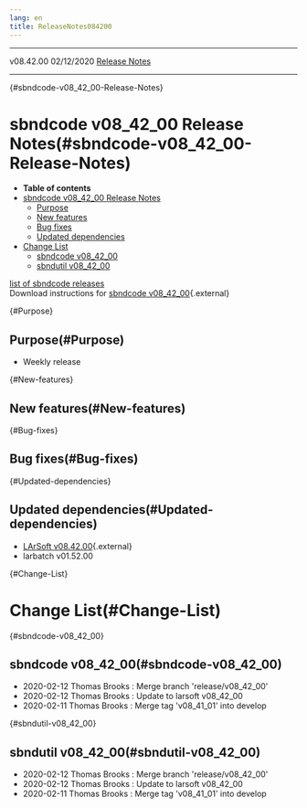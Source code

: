 ```yaml
---
lang: en
title: ReleaseNotes084200
---
```


  ----------- ------------ -- -- ------------------------------------------------------
  v08.42.00   02/12/2020         [Release Notes](ReleaseNotes084200.html)
  ----------- ------------ -- -- ------------------------------------------------------

{#sbndcode-v08_42_00-Release-Notes}

sbndcode v08\_42\_00 Release Notes(#sbndcode-v08_42_00-Release-Notes)
======================================================================================

-   **Table of contents**
-   [sbndcode v08\_42\_00 Release
    Notes](#sbndcode-v08_42_00-Release-Notes)
    -   [Purpose](#Purpose)
    -   [New features](#New-features)
    -   [Bug fixes](#Bug-fixes)
    -   [Updated dependencies](#Updated-dependencies)
-   [Change List](#Change-List)
    -   [sbndcode v08\_42\_00](#sbndcode-v08_42_00)
    -   [sbndutil v08\_42\_00](#sbndutil-v08_42_00)

[list of sbndcode
releases](List_of_SBND_code_releases.html)\
Download instructions for [sbndcode
v08\_42\_00](http://scisoft.fnal.gov/scisoft/bundles/sbnd/v08_42_00/sbndcode-v08_42_00.html){.external}

{#Purpose}

Purpose(#Purpose)
----------------------------------

-   Weekly release

{#New-features}

New features(#New-features)
--------------------------------------------

{#Bug-fixes}

Bug fixes(#Bug-fixes)
--------------------------------------

{#Updated-dependencies}

Updated dependencies(#Updated-dependencies)
------------------------------------------------------------

-   [LArSoft
    v08.42.00](https://cdcvs.fnal.gov/redmine/projects/larsoft/wiki/ReleaseNotes084200){.external}
-   larbatch v01.52.00

{#Change-List}

Change List(#Change-List)
==========================================

{#sbndcode-v08_42_00}

sbndcode v08\_42\_00(#sbndcode-v08_42_00)
----------------------------------------------------------

-   2020-02-12 Thomas Brooks : Merge branch \'release/v08\_42\_00\'
-   2020-02-12 Thomas Brooks : Update to larsoft v08\_42\_00
-   2020-02-11 Thomas Brooks : Merge tag \'v08\_41\_01\' into develop

{#sbndutil-v08_42_00}

sbndutil v08\_42\_00(#sbndutil-v08_42_00)
----------------------------------------------------------

-   2020-02-12 Thomas Brooks : Merge branch \'release/v08\_42\_00\'
-   2020-02-12 Thomas Brooks : Update to larsoft v08\_42\_00
-   2020-02-11 Thomas Brooks : Merge tag \'v08\_41\_01\' into develop
